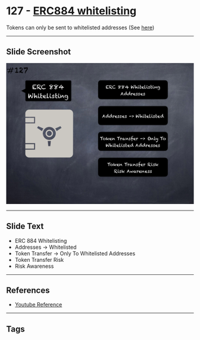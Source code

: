 # 127 - [ERC884 whitelisting](ERC884%20whitelisting.md)
Tokens can only be sent to whitelisted addresses (See [here](https://gist.github.com/shayanb/cd495e23c7cf1a8b269f8ce7fd198538#file-token_checklist-md))
___
## Slide Screenshot
![0127.png](../../images/5.%20Pitfalls%20and%20Best%20Practices%20201/127.png)
___
## Slide Text
- ERC 884 Whitelisting
- Addresses -> Whitelisted
- Token Transfer -> Only To Whitelisted Addresses
- Token Transfer Risk
- Risk Awareness
___
## References
- [Youtube Reference](https://youtu.be/HqHo1jKUnmU?t=373)
___
## Tags
